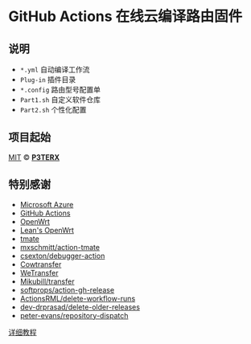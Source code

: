 # GitHub Actions 在线云编译路由固件


## 说明

-  `*.yml` 自动编译工作流
-  `Plug-in` 插件目录
-  `*.config` 路由型号配置单
-  `Part1.sh` 自定义软件仓库
-  `Part2.sh` 个性化配置


## 项目起始

[MIT](https://github.com/P3TERX/Actions-OpenWrt/blob/main/LICENSE) © [**P3TERX**](https://p3terx.com)


## 特别感谢

- [Microsoft Azure](https://azure.microsoft.com)
- [GitHub Actions](https://github.com/features/actions)
- [OpenWrt](https://github.com/openwrt/openwrt)
- [Lean's OpenWrt](https://github.com/coolsnowwolf/lede)
- [tmate](https://github.com/tmate-io/tmate)
- [mxschmitt/action-tmate](https://github.com/mxschmitt/action-tmate)
- [csexton/debugger-action](https://github.com/csexton/debugger-action)
- [Cowtransfer](https://cowtransfer.com)
- [WeTransfer](https://wetransfer.com/)
- [Mikubill/transfer](https://github.com/Mikubill/transfer)
- [softprops/action-gh-release](https://github.com/softprops/action-gh-release)
- [ActionsRML/delete-workflow-runs](https://github.com/ActionsRML/delete-workflow-runs)
- [dev-drprasad/delete-older-releases](https://github.com/dev-drprasad/delete-older-releases)
- [peter-evans/repository-dispatch](https://github.com/peter-evans/repository-dispatch)


[详细教程](https://p3terx.com/archives/build-openwrt-with-github-actions.html)